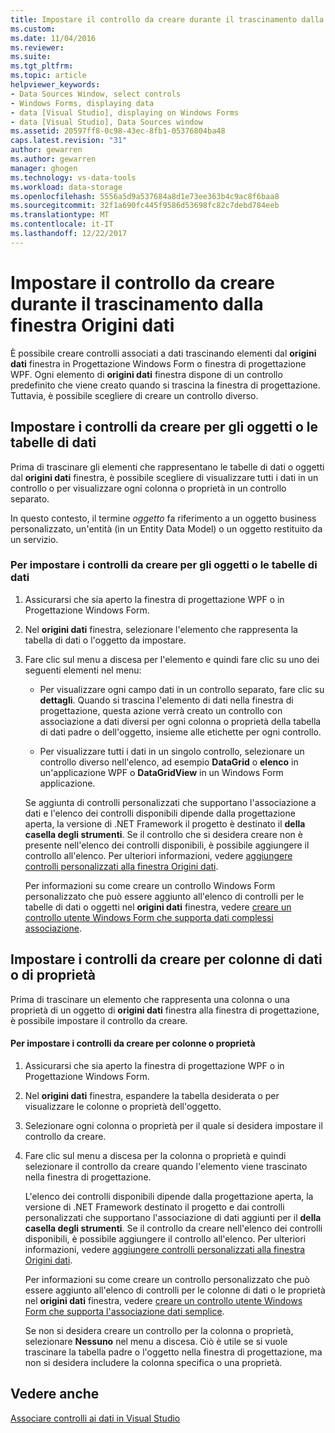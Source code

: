 ```yaml
---
title: Impostare il controllo da creare durante il trascinamento dalla finestra Origini dati | Documenti Microsoft
ms.custom: 
ms.date: 11/04/2016
ms.reviewer: 
ms.suite: 
ms.tgt_pltfrm: 
ms.topic: article
helpviewer_keywords:
- Data Sources Window, select controls
- Windows Forms, displaying data
- data [Visual Studio], displaying on Windows Forms
- data [Visual Studio], Data Sources window
ms.assetid: 20597ff8-0c98-43ec-8fb1-05376804ba48
caps.latest.revision: "31"
author: gewarren
ms.author: gewarren
manager: ghogen
ms.technology: vs-data-tools
ms.workload: data-storage
ms.openlocfilehash: 5556a5d9a537684a8d1e73ee363b4c9ac8f6baa8
ms.sourcegitcommit: 32f1a690fc445f9586d53698fc82c7debd784eeb
ms.translationtype: MT
ms.contentlocale: it-IT
ms.lasthandoff: 12/22/2017
---
```

# <a name="set-the-control-to-be-created-when-dragging-from-the-data-sources-window"></a>Impostare il controllo da creare durante il trascinamento dalla finestra Origini dati
È possibile creare controlli associati a dati trascinando elementi dal **origini dati** finestra in Progettazione Windows Form o finestra di progettazione WPF. Ogni elemento di **origini dati** finestra dispone di un controllo predefinito che viene creato quando si trascina la finestra di progettazione. Tuttavia, è possibile scegliere di creare un controllo diverso.  
  
## <a name="set-the-controls-to-be-created-for-data-tables-or-objects"></a>Impostare i controlli da creare per gli oggetti o le tabelle di dati  
Prima di trascinare gli elementi che rappresentano le tabelle di dati o oggetti dal **origini dati** finestra, è possibile scegliere di visualizzare tutti i dati in un controllo o per visualizzare ogni colonna o proprietà in un controllo separato.  
  
In questo contesto, il termine *oggetto* fa riferimento a un oggetto business personalizzato, un'entità (in un Entity Data Model) o un oggetto restituito da un servizio.  
  
### <a name="to-set-the-controls-to-be-created-for-data-tables-or-objects"></a>Per impostare i controlli da creare per gli oggetti o le tabelle di dati  
  
1.  Assicurarsi che sia aperto la finestra di progettazione WPF o in Progettazione Windows Form.  
  
2.  Nel **origini dati** finestra, selezionare l'elemento che rappresenta la tabella di dati o l'oggetto da impostare.  
  
3.  Fare clic sul menu a discesa per l'elemento e quindi fare clic su uno dei seguenti elementi nel menu:  
  
    -   Per visualizzare ogni campo dati in un controllo separato, fare clic su **dettagli**. Quando si trascina l'elemento di dati nella finestra di progettazione, questa azione verrà creato un controllo con associazione a dati diversi per ogni colonna o proprietà della tabella di dati padre o dell'oggetto, insieme alle etichette per ogni controllo.  
  
    -   Per visualizzare tutti i dati in un singolo controllo, selezionare un controllo diverso nell'elenco, ad esempio **DataGrid** o **elenco** in un'applicazione WPF o **DataGridView** in un Windows Form applicazione.  
  
    Se aggiunta di controlli personalizzati che supportano l'associazione a dati e l'elenco dei controlli disponibili dipende dalla progettazione aperta, la versione di .NET Framework il progetto è destinato il **della casella degli strumenti**. Se il controllo che si desidera creare non è presente nell'elenco dei controlli disponibili, è possibile aggiungere il controllo all'elenco. Per ulteriori informazioni, vedere [aggiungere controlli personalizzati alla finestra Origini dati](../data-tools/add-custom-controls-to-the-data-sources-window.md).  
  
    Per informazioni su come creare un controllo Windows Form personalizzato che può essere aggiunto all'elenco di controlli per le tabelle di dati o oggetti nel **origini dati** finestra, vedere [creare un controllo utente Windows Form che supporta dati complessi associazione](../data-tools/create-a-windows-forms-user-control-that-supports-complex-data-binding.md).  
  
## <a name="set-the-controls-to-be-created-for-data-columns-or-properties"></a>Impostare i controlli da creare per colonne di dati o di proprietà  
Prima di trascinare un elemento che rappresenta una colonna o una proprietà di un oggetto di **origini dati** finestra alla finestra di progettazione, è possibile impostare il controllo da creare.  
  
#### <a name="to-set-the-controls-to-be-created-for-columns-or-properties"></a>Per impostare i controlli da creare per colonne o proprietà  
  
1.  Assicurarsi che sia aperto la finestra di progettazione WPF o in Progettazione Windows Form.  
  
2.  Nel **origini dati** finestra, espandere la tabella desiderata o per visualizzare le colonne o proprietà dell'oggetto.  
  
3.  Selezionare ogni colonna o proprietà per il quale si desidera impostare il controllo da creare.  
  
4.  Fare clic sul menu a discesa per la colonna o proprietà e quindi selezionare il controllo da creare quando l'elemento viene trascinato nella finestra di progettazione.  
  
     L'elenco dei controlli disponibili dipende dalla progettazione aperta, la versione di .NET Framework destinato il progetto e dai controlli personalizzati che supportano l'associazione di dati aggiunti per il **della casella degli strumenti**. Se il controllo da creare nell'elenco dei controlli disponibili, è possibile aggiungere il controllo all'elenco. Per ulteriori informazioni, vedere [aggiungere controlli personalizzati alla finestra Origini dati](../data-tools/add-custom-controls-to-the-data-sources-window.md).  
  
     Per informazioni su come creare un controllo personalizzato che può essere aggiunto all'elenco di controlli per le colonne di dati o le proprietà nel **origini dati** finestra, vedere [creare un controllo utente Windows Form che supporta l'associazione dati semplice](../data-tools/create-a-windows-forms-user-control-that-supports-simple-data-binding.md).  
  
     Se non si desidera creare un controllo per la colonna o proprietà, selezionare **Nessuno** nel menu a discesa. Ciò è utile se si vuole trascinare la tabella padre o l'oggetto nella finestra di progettazione, ma non si desidera includere la colonna specifica o una proprietà.  
  
## <a name="see-also"></a>Vedere anche
[Associare controlli ai dati in Visual Studio](../data-tools/bind-controls-to-data-in-visual-studio.md)